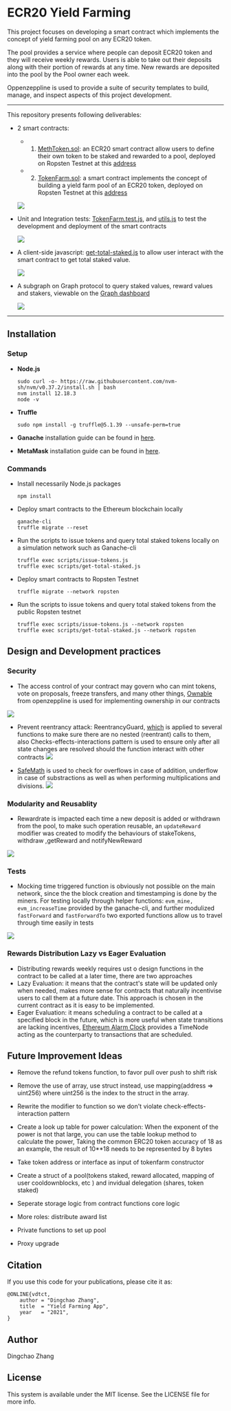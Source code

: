 # ECR20 Yield Farming
This project focuses on developing a smart contract which implements the concept of yield farming pool on any ECR20 token.

The pool provides a service where people can deposit ECR20 token and they will receive weekly rewards. Users is able to take out their deposits along with their portion of rewards at any time. New rewards are deposited into the pool by the Pool owner each week.

Oppenzeppline is used to provide a suite of security templates to build, manage, and inspect aspects of this project development.


---
This repository presents following deliverables:
- 2 smart contracts:
  - 1. [MethToken.sol](.src/contracts/MEthToken.sol): an ECR20 smart contract allow users to define their own token to be staked and rewarded to a pool, deployed on Ropsten Testnet at this [address](https://ropsten.etherscan.io/address/0x172A7156ede95D49eFcFc5A7cb2e28123F4b1c97)
  - 2. [TokenFarm.sol](.src/contracts/TokenFarm.sol): a smart contract implements the concept of building a yield farm pool of an ECR20 token, deployed on Ropsten Testnet at this [address](https://ropsten.etherscan.io/address/0xaCcA74DD488147eC29D4a9CbA62917d78d4bb798)

  ![](./images/demo.gif)

- Unit and Integration tests: [TokenFarm.test.js](.test/TokenFarm.test.js), and [utils.js](.utils/utils.js) to test the development and deployment of the smart contracts

  ![](./images/test_demo.gif)
- A client-side javascript: [get-total-staked.js](.scripts/get-total-staked.js) to allow user interact with the smart contract to get total staked value.

  ![](./images/get_stake_value.gif)
- A subgraph on Graph protocol to query staked values, reward values and stakers, viewable on the [Graph dashboard](https://api.thegraph.com/subgraphs/name/dingchaoz/staking-app)

  ![](./images/subgraph.gif)

---

## Installation

### Setup

- **Node.js**

      sudo curl -o- https://raw.githubusercontent.com/nvm-sh/nvm/v0.37.2/install.sh | bash
      nvm install 12.18.3
      node -v

- **Truffle**

      sudo npm install -g truffle@5.1.39 --unsafe-perm=true

- **Ganache** installation guide can be found in [here](https://www.trufflesuite.com/ganache).

- **MetaMask** installation guide can be found in [here](https://metamask.io/).

### Commands

- Install necessarily Node.js packages

      npm install

- Deploy smart contracts to the Ethereum blockchain locally

      ganache-cli
      truffle migrate --reset
          
- Run the scripts to issue tokens and query total staked tokens locally on a simulation network such as Ganache-cli

      truffle exec scripts/issue-tokens.js
      truffle exec scripts/get-total-staked.js

- Deploy smart contracts to Ropsten Testnet

      truffle migrate --network ropsten

- Run the scripts to issue tokens and query total staked tokens from the public Ropsten testnet

      truffle exec scripts/issue-tokens.js --network ropsten
      truffle exec scripts/get-total-staked.js --network ropsten

## Design and Development practices
### Security 
- The access control of your contract may govern who can mint tokens, vote on proposals, freeze transfers, and many other things, [Ownable](https://github.com/OpenZeppelin/openzeppelin-contracts/blob/master/contracts/access/Ownable.sol) from openzeppline is used for implementing ownership in our contracts
      
![](./images/ownable.png)

- Prevent reentrancy attack: ReentrancyGuard, [which](https://docs.openzeppelin.com/contracts/2.x/api/utils#ReentrancyGuard-nonReentrant--) is applied to several functions to make sure there are no nested (reentrant) calls to them, also Checks-effects-interactions pattern is used to ensure only after all state changes are resolved should the function interact with other contracts
      ![](./images/nonReentrant.png)

- [SafeMath](https://docs.openzeppelin.com/contracts/4.x/utilities#api:math.adoc#SafeMath) is used to check for overflows in case of addition, underflow in case of substractions as well as when performing multiplications and divisions.
      ![](./images/safeMath.png)

### Modularity and Reusablity
- Rewardrate is impacted each time a new deposit is added or withdrawn from the pool, to make such operation
reusable, an `updateReward` modifier was created to modify the behaviours of stakeTokens, withdraw ,getReward and notifyNewReward 
      
![](./images/updateReward.png)

### Tests
- Mocking time triggered function is obviously not possible on the main network, since the the block creation and timestamping is done by the miners. For testing locally through helper functions: `evm_mine, evm_increaseTime` provided by the ganache-cli, and further modulized `fastForward` and `fastForwardTo` two exported functions allow us to travel through time easily in tests
      
![](./images/fastForward.png)

### Rewards Distribution Lazy vs Eager Evaluation
- Distributing rewards weekly requires ust o design functions in the contract to be called at a later time, there are two approaches
- Lazy Evaluation: it means that the contract's state will be updated only when needed, makes more sense for contracts that naturally incentivise users to call them at a future date. This approach is chosen in the current contract as it is easy to be implemented.  
- Eager Evaluation: it means scheduling a contract to be called at a specified block in the future, which is more useful when state transitions are lacking incentives, [Ethereum Alarm Clock](https://www.ethereum-alarm-clock.com/) provides a TimeNode acting as the counterparty to transactions that are scheduled.

## Future Improvement Ideas
- Remove the refund tokens function, to favor pull over push to shift risk
- Remove the use of array, use struct instead, use mapping(address => uint256) where uint256 is the index to the struct in the array.
- Rewrite the modifier to function so we don't violate check-effects-interaction pattern
- Create a look up table for power calculation: When the exponent of the power is not that large, you can use the table lookup method to calculate the power, Taking the common ERC20 token accuracy of 18 as an example, the result of 10**18 needs to be represented by 8 bytes
- Take token address or interface as input of tokenfarm constructor

- Create a struct of a pool(tokens staked, reward allocated, mapping of user cooldownblocks, etc ) and invidual delegation (shares, token staked)
- Seperate storage logic from contract functions core logic
- More roles: distribute award list
- Private functions to set up pool
- Proxy upgrade

## Citation
If you use this code for your publications, please cite it as:

    @ONLINE{vdtct,
        author = "Dingchao Zhang",
        title  = "Yield Farming App",
        year   = "2021",
    }

## Author
Dingchao Zhang

## License
This system is available under the MIT license. See the LICENSE file for more info.

